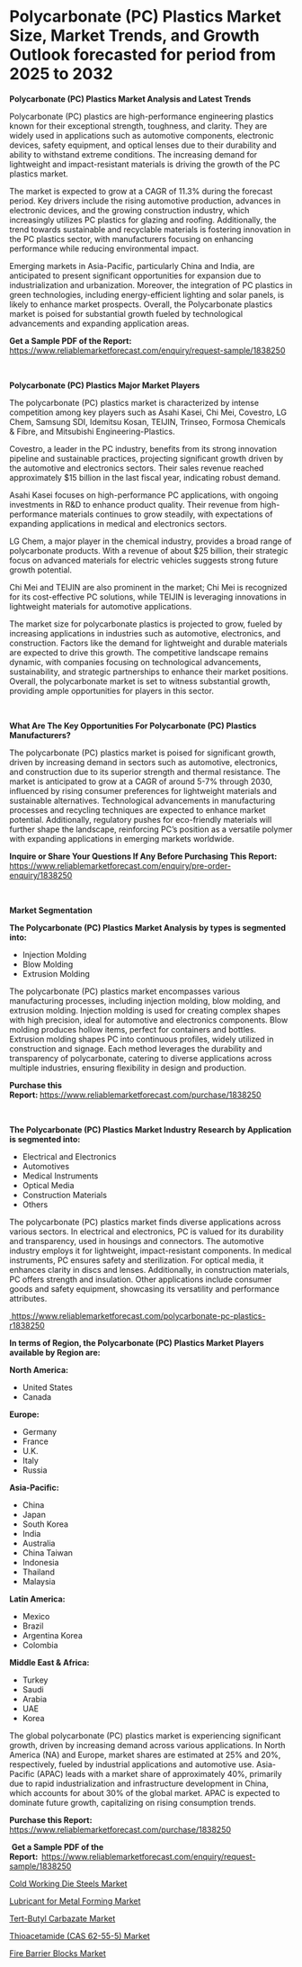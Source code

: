 <p><h1>Polycarbonate (PC) Plastics Market Size, Market Trends, and Growth Outlook forecasted for period from 2025 to 2032</h1></p><p><strong>Polycarbonate (PC) Plastics Market Analysis and Latest Trends</strong></p>
<p><p>Polycarbonate (PC) plastics are high-performance engineering plastics known for their exceptional strength, toughness, and clarity. They are widely used in applications such as automotive components, electronic devices, safety equipment, and optical lenses due to their durability and ability to withstand extreme conditions. The increasing demand for lightweight and impact-resistant materials is driving the growth of the PC plastics market.</p><p>The market is expected to grow at a CAGR of 11.3% during the forecast period. Key drivers include the rising automotive production, advances in electronic devices, and the growing construction industry, which increasingly utilizes PC plastics for glazing and roofing. Additionally, the trend towards sustainable and recyclable materials is fostering innovation in the PC plastics sector, with manufacturers focusing on enhancing performance while reducing environmental impact.</p><p>Emerging markets in Asia-Pacific, particularly China and India, are anticipated to present significant opportunities for expansion due to industrialization and urbanization. Moreover, the integration of PC plastics in green technologies, including energy-efficient lighting and solar panels, is likely to enhance market prospects. Overall, the Polycarbonate plastics market is poised for substantial growth fueled by technological advancements and expanding application areas.</p></p>
<p><strong>Get a Sample PDF of the Report:&nbsp;</strong> <a href="https://www.reliablemarketforecast.com/enquiry/request-sample/1838250?utm_campaign=2011&utm_medium=2&utm_source=Github&utm_content=ia&utm_term=03042025&utm_id=polycarbonate-pc-plastics">https://www.reliablemarketforecast.com/enquiry/request-sample/1838250</a></p>
<p>&nbsp;</p>
<p><strong>Polycarbonate (PC) Plastics Major Market Players</strong></p>
<p><p>The polycarbonate (PC) plastics market is characterized by intense competition among key players such as Asahi Kasei, Chi Mei, Covestro, LG Chem, Samsung SDI, Idemitsu Kosan, TEIJIN, Trinseo, Formosa Chemicals & Fibre, and Mitsubishi Engineering-Plastics. </p><p>Covestro, a leader in the PC industry, benefits from its strong innovation pipeline and sustainable practices, projecting significant growth driven by the automotive and electronics sectors. Their sales revenue reached approximately $15 billion in the last fiscal year, indicating robust demand.</p><p>Asahi Kasei focuses on high-performance PC applications, with ongoing investments in R&D to enhance product quality. Their revenue from high-performance materials continues to grow steadily, with expectations of expanding applications in medical and electronics sectors.</p><p>LG Chem, a major player in the chemical industry, provides a broad range of polycarbonate products. With a revenue of about $25 billion, their strategic focus on advanced materials for electric vehicles suggests strong future growth potential.</p><p>Chi Mei and TEIJIN are also prominent in the market; Chi Mei is recognized for its cost-effective PC solutions, while TEIJIN is leveraging innovations in lightweight materials for automotive applications. </p><p>The market size for polycarbonate plastics is projected to grow, fueled by increasing applications in industries such as automotive, electronics, and construction. Factors like the demand for lightweight and durable materials are expected to drive this growth. The competitive landscape remains dynamic, with companies focusing on technological advancements, sustainability, and strategic partnerships to enhance their market positions. Overall, the polycarbonate market is set to witness substantial growth, providing ample opportunities for players in this sector.</p></p>
<p>&nbsp;</p>
<p><strong>What Are The Key Opportunities For Polycarbonate (PC) Plastics Manufacturers?</strong></p>
<p><p>The polycarbonate (PC) plastics market is poised for significant growth, driven by increasing demand in sectors such as automotive, electronics, and construction due to its superior strength and thermal resistance. The market is anticipated to grow at a CAGR of around 5-7% through 2030, influenced by rising consumer preferences for lightweight materials and sustainable alternatives. Technological advancements in manufacturing processes and recycling techniques are expected to enhance market potential. Additionally, regulatory pushes for eco-friendly materials will further shape the landscape, reinforcing PC’s position as a versatile polymer with expanding applications in emerging markets worldwide.</p></p>
<p><strong>Inquire or Share Your Questions If Any Before Purchasing This Report:</strong> <a href="https://www.reliablemarketforecast.com/enquiry/pre-order-enquiry/1838250?utm_campaign=2011&utm_medium=2&utm_source=Github&utm_content=ia&utm_term=03042025&utm_id=polycarbonate-pc-plastics">https://www.reliablemarketforecast.com/enquiry/pre-order-enquiry/1838250</a></p>
<p>&nbsp;</p>
<p><strong>Market Segmentation</strong></p>
<p><strong>The Polycarbonate (PC) Plastics Market Analysis by types is segmented into:</strong></p>
<p><ul><li>Injection Molding</li><li>Blow Molding</li><li>Extrusion Molding</li></ul></p>
<p><p>The polycarbonate (PC) plastics market encompasses various manufacturing processes, including injection molding, blow molding, and extrusion molding. Injection molding is used for creating complex shapes with high precision, ideal for automotive and electronics components. Blow molding produces hollow items, perfect for containers and bottles. Extrusion molding shapes PC into continuous profiles, widely utilized in construction and signage. Each method leverages the durability and transparency of polycarbonate, catering to diverse applications across multiple industries, ensuring flexibility in design and production.</p></p>
<p><strong>Purchase this Report:&nbsp;</strong><a href="https://www.reliablemarketforecast.com/purchase/1838250?utm_campaign=2011&utm_medium=2&utm_source=Github&utm_content=ia&utm_term=03042025&utm_id=polycarbonate-pc-plastics">https://www.reliablemarketforecast.com/purchase/1838250</a></p>
<p>&nbsp;</p>
<p><strong>The Polycarbonate (PC) Plastics Market Industry Research by Application is segmented into:</strong></p>
<p><ul><li>Electrical and Electronics</li><li>Automotives</li><li>Medical Instruments</li><li>Optical Media</li><li>Construction Materials</li><li>Others</li></ul></p>
<p><p>The polycarbonate (PC) plastics market finds diverse applications across various sectors. In electrical and electronics, PC is valued for its durability and transparency, used in housings and connectors. The automotive industry employs it for lightweight, impact-resistant components. In medical instruments, PC ensures safety and sterilization. For optical media, it enhances clarity in discs and lenses. Additionally, in construction materials, PC offers strength and insulation. Other applications include consumer goods and safety equipment, showcasing its versatility and performance attributes.</p></p>
<p><a href="https://www.reliablemarketforecast.com/polycarbonate-pc-plastics-r1838250?utm_campaign=2011&utm_medium=2&utm_source=Github&utm_content=ia&utm_term=03042025&utm_id=polycarbonate-pc-plastics">&nbsp;https://www.reliablemarketforecast.com/polycarbonate-pc-plastics-r1838250</a></p>
<p><strong>In terms of Region, the Polycarbonate (PC) Plastics Market Players available by Region are:</strong></p>
<p>
    <p> <strong> North America: </strong>
        <ul>
            <li>United States</li>
            <li>Canada</li>
        </ul>
        </p> 
    <p> <strong> Europe: </strong>
        <ul>
            <li>Germany</li>
            <li>France</li>
            <li>U.K.</li>
            <li>Italy</li>
            <li>Russia</li>
        </ul>
        </p> 
    <p> <strong> Asia-Pacific: </strong>
        <ul>
            <li>China</li>
            <li>Japan</li>
            <li>South Korea</li>
            <li>India</li>
            <li>Australia</li>
            <li>China Taiwan</li>
            <li>Indonesia</li>
            <li>Thailand</li>
            <li>Malaysia</li>
        </ul>
        </p> 
    <p> <strong> Latin America: </strong>
        <ul>
            <li>Mexico</li>
            <li>Brazil</li>
            <li>Argentina Korea</li>
            <li>Colombia</li>
        </ul>
        </p> 
    <p> <strong> Middle East & Africa: </strong>
        <ul>
            <li>Turkey</li>
            <li>Saudi</li>
            <li>Arabia</li>
            <li>UAE</li>
            <li>Korea</li>
        </ul>
    </p>
    </p>
<p><p>The global polycarbonate (PC) plastics market is experiencing significant growth, driven by increasing demand across various applications. In North America (NA) and Europe, market shares are estimated at 25% and 20%, respectively, fueled by industrial applications and automotive use. Asia-Pacific (APAC) leads with a market share of approximately 40%, primarily due to rapid industrialization and infrastructure development in China, which accounts for about 30% of the global market. APAC is expected to dominate future growth, capitalizing on rising consumption trends.</p></p>
<p><strong>Purchase this Report: </strong><a href="https://www.reliablemarketforecast.com/purchase/1838250?utm_campaign=2011&utm_medium=2&utm_source=Github&utm_content=ia&utm_term=03042025&utm_id=polycarbonate-pc-plastics">https://www.reliablemarketforecast.com/purchase/1838250</a></p>
<p>&nbsp;<strong>Get a Sample PDF of the Report:&nbsp;&nbsp;</strong><a href="https://www.reliablemarketforecast.com/enquiry/request-sample/1838250?utm_campaign=2011&utm_medium=2&utm_source=Github&utm_content=ia&utm_term=03042025&utm_id=polycarbonate-pc-plastics">https://www.reliablemarketforecast.com/enquiry/request-sample/1838250</a></p>
<p><strong></strong></p>
<p><p><a href="https://github.com/szaszgrychkq/Market-Research-Report-List-1/blob/main/cold-working-die-steels-market.md?utm_campaign=2011&utm_medium=2&utm_source=Github&utm_content=ia&utm_term=03042025&utm_id=polycarbonate-pc-plastics">Cold Working Die Steels Market</a></p><p><a href="https://github.com/delcirodda4f/Market-Research-Report-List-1/blob/main/lubricant-for-metal-forming-market.md?utm_campaign=2011&utm_medium=2&utm_source=Github&utm_content=ia&utm_term=03042025&utm_id=polycarbonate-pc-plastics">Lubricant for Metal Forming Market</a></p><p><a href="https://github.com/seherlouize/Market-Research-Report-List-1/blob/main/tert-butyl-carbazate-market.md?utm_campaign=2011&utm_medium=2&utm_source=Github&utm_content=ia&utm_term=03042025&utm_id=polycarbonate-pc-plastics">Tert-Butyl Carbazate Market</a></p><p><a href="https://github.com/sadaandilou/Market-Research-Report-List-1/blob/main/thioacetamide-cas-62-55-5-market.md?utm_campaign=2011&utm_medium=2&utm_source=Github&utm_content=ia&utm_term=03042025&utm_id=polycarbonate-pc-plastics">Thioacetamide (CAS 62-55-5) Market</a></p><p><a href="https://github.com/moroesarta/Market-Research-Report-List-1/blob/main/fire-barrier-blocks-market.md?utm_campaign=2011&utm_medium=2&utm_source=Github&utm_content=ia&utm_term=03042025&utm_id=polycarbonate-pc-plastics">Fire Barrier Blocks Market</a></p></p>